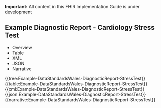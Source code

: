 <div class="warning"><b>Important:</b> All content in this FHIR Implementation Guide is under development</div>

## Example Diagnostic Report - Cardiology Stress Test

<div class="tab-wrap">
  <ul class="tab-head">
    <li class="tablink" onclick="openCity(this,'tabtree')" data-target="tabtree">
      Overview
    </li>
    <li class="tablink" onclick="openCity(this,'tabtable')" data-target="tabtable">
      Table
    </li>
    <li class="tablink tab-active" onclick="openCity(this,'tabxml')" data-target="tabxml">
      XML
    </li>    
    <li class="tablink" onclick="openCity(this,'tabjson')" data-target="tabjson">
      JSON
    </li>    
    <li class="tablink" onclick="openCity(this,'tabnarrative')" data-target="tabnarrative">
      Narrative
    </li>
  </ul>
  <div class="tab-main">
    <div id="tabtree" class="tabcontent">
      {{tree:Example-DataStandardsWales-DiagnosticReport-StressTest}}
    </div>
    <div id="tabtable" class="tabcontent">
      {{table:Example-DataStandardsWales-DiagnosticReport-StressTest}}
    </div>       
    <div id="tabxml" class="tabcontent active">      
      {{xml:Example-DataStandardsWales-DiagnosticReport-StressTest}}
    </div>
    <div id="tabjson" class="tabcontent">
      {{json:Example-DataStandardsWales-DiagnosticReport-StressTest}}
    </div>       
    <div id="tabnarrative" class="tabcontent">
      {{narrative:Example-DataStandardsWales-DiagnosticReport-StressTest}}
    </div>  
  </div>
</div>